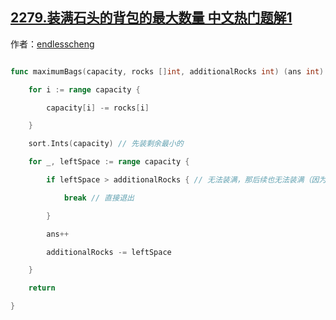 ## [2279.装满石头的背包的最大数量 中文热门题解1](https://leetcode.cn/problems/maximum-bags-with-full-capacity-of-rocks/solutions/100000/by-endlesscheng-iik6)

作者：[endlesscheng](https://leetcode.cn/u/endlesscheng)

```go
func maximumBags(capacity, rocks []int, additionalRocks int) (ans int) {
	for i := range capacity {
		capacity[i] -= rocks[i]
	}
	sort.Ints(capacity) // 先装剩余最小的
	for _, leftSpace := range capacity {
		if leftSpace > additionalRocks { // 无法装满，那后续也无法装满（因为排序了）
			break // 直接退出
		}
		ans++
		additionalRocks -= leftSpace
	}
	return
}
``` 